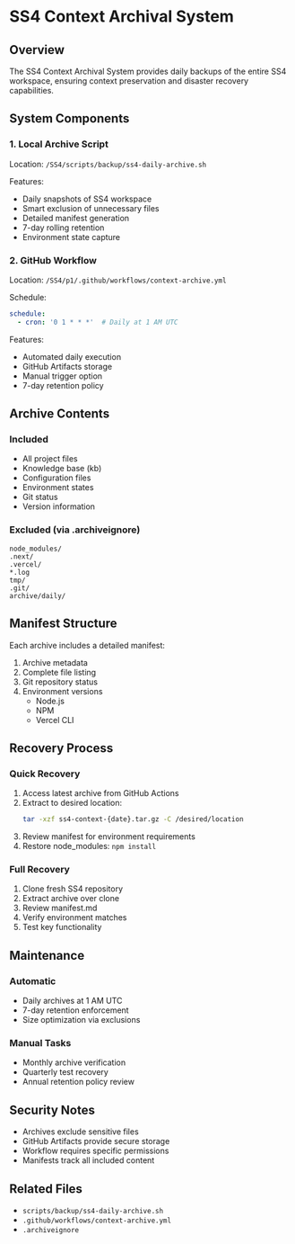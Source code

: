# SS4 Context Archival System

## Overview
The SS4 Context Archival System provides daily backups of the entire SS4 workspace, ensuring context preservation and disaster recovery capabilities.

## System Components

### 1. Local Archive Script
Location: `/SS4/scripts/backup/ss4-daily-archive.sh`

Features:
- Daily snapshots of SS4 workspace
- Smart exclusion of unnecessary files
- Detailed manifest generation
- 7-day rolling retention
- Environment state capture

### 2. GitHub Workflow
Location: `/SS4/p1/.github/workflows/context-archive.yml`

Schedule:
```yaml
schedule:
  - cron: '0 1 * * *'  # Daily at 1 AM UTC
```

Features:
- Automated daily execution
- GitHub Artifacts storage
- Manual trigger option
- 7-day retention policy

## Archive Contents

### Included
- All project files
- Knowledge base (kb)
- Configuration files
- Environment states
- Git status
- Version information

### Excluded (via .archiveignore)
```
node_modules/
.next/
.vercel/
*.log
tmp/
.git/
archive/daily/
```

## Manifest Structure
Each archive includes a detailed manifest:
1. Archive metadata
2. Complete file listing
3. Git repository status
4. Environment versions
   - Node.js
   - NPM
   - Vercel CLI

## Recovery Process

### Quick Recovery
1. Access latest archive from GitHub Actions
2. Extract to desired location:
   ```bash
   tar -xzf ss4-context-{date}.tar.gz -C /desired/location
   ```
3. Review manifest for environment requirements
4. Restore node_modules: `npm install`

### Full Recovery
1. Clone fresh SS4 repository
2. Extract archive over clone
3. Review manifest.md
4. Verify environment matches
5. Test key functionality

## Maintenance

### Automatic
- Daily archives at 1 AM UTC
- 7-day retention enforcement
- Size optimization via exclusions

### Manual Tasks
- Monthly archive verification
- Quarterly test recovery
- Annual retention policy review

## Security Notes
- Archives exclude sensitive files
- GitHub Artifacts provide secure storage
- Workflow requires specific permissions
- Manifests track all included content

## Related Files
- `scripts/backup/ss4-daily-archive.sh`
- `.github/workflows/context-archive.yml`
- `.archiveignore` 